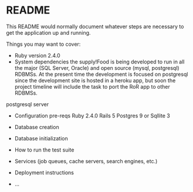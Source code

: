 # README

This README would normally document whatever steps are necessary to get the
application up and running.

Things you may want to cover:

* Ruby version
2.4.0
* System dependencies
the supply!Food is being developed to run in all the major  (SQL Server, Oracle) and open source (mysql, postgresql) RDBMSs. At the present time the development is focused on postgresql since the development site is hosted in a heroku app, but soon the project timeline will include the task to port the RoR app to other RDBMSs.

postgresql server

* Configuration
pre-reqs
    Ruby 2.4.0
    Rails 5
    Postgres 9 or Sqllite 3

* Database creation

* Database initialization

* How to run the test suite

* Services (job queues, cache servers, search engines, etc.)

* Deployment instructions

* ...
